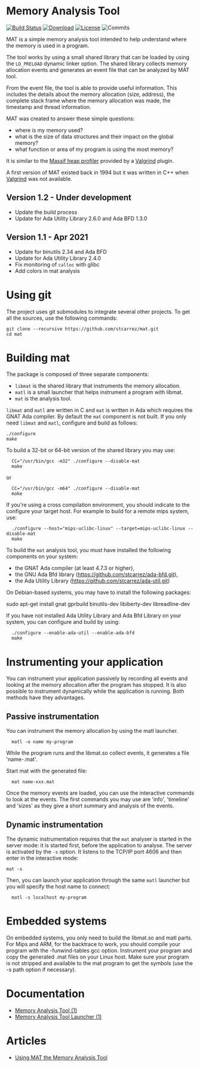 # Memory Analysis Tool

[![Build Status](https://img.shields.io/endpoint?url=https://porion.vacs.fr/porion/api/v1/projects/mat/badges/build.json)](https://porion.vacs.fr/porion/projects/view/mat/summary)
[![Download](https://img.shields.io/badge/download-1.0.0-brightgreen.svg)](http://download.vacs.fr/mat/mat-1.0.0.tar.gz)
[![License](http://img.shields.io/badge/license-APACHE2-blue.svg)](LICENSE)
![Commits](https://img.shields.io/github/commits-since/stcarrez/mat/1.0.0.svg)

MAT is a simple memory analysis tool intended to help
understand where the memory is used in a program.

The tool works by using a small shared library that
can be loaded by using the `LD_PRELOAD` dynamic linker option.
The shared library collects memory allocation events and
generates an event file that can be analyzed by MAT tool.

From the event file, the tool is able to provide useful
information.  This includes the details about the memory
allocation (size, address), the complete stack frame where the
memory allocation was made, the timestamp and thread information.

MAT was created to answer these simple questions:

* where is my memory used?
* what is the size of data structures and their impact on the global memory?
* what function or area of my program is using the most memory?

It is similar to the [Massif heap profiler](https://valgrind.org/docs/manual/ms-manual.html)
provided by a [Valgrind](https://valgrind.org/) plugin.

A first version of MAT existed back in 1994 but it was written in C++ when
[Valgrind](https://valgrind.org/) was not available.

## Version 1.2     - Under development

- Update the build process
- Update for Ada Utility Library 2.6.0 and Ada BFD 1.3.0

## Version 1.1     - Apr 2021

- Update for binutils 2.34 and Ada BFD
- Update for Ada Utility Library 2.4.0
- Fix monitoring of `calloc` with glibc
- Add colors in mat analysis

# Using git

The project uses git submodules to integrate several other
projects.  To get all the sources, use the following commands:
```
git clone --recursive https://github.com/stcarrez/mat.git
cd mat
```

# Building mat

The package is composed of three separate components:

- `libmat` is the shared library that instruments the memory allocation.
- `matl` is a small launcher that helps instrument a program with libmat.
- `mat` is the analysis tool.

`libmat` and `matl` are written in C and `mat` is written in Ada which requires
the GNAT Ada compiler.  By default the `mat` component is not built.
If you only need `libmat` and `matl`, configure and build as follows:

```
./configure
make
```

To build a 32-bit or 64-bit version of the shared library you may use:

```
  CC="/usr/bin/gcc -m32" ./configure --disable-mat
  make
```
or

```
  CC="/usr/bin/gcc -m64" ./configure --disable-mat
  make
```

If you're using a cross compilation environment, you should
indicate to the configure your target host.  For example to
build for a remote mips system, use:

```
  ./configure --host="mips-uclibc-linux" --target=mips-uclibc-linux --disable-mat
  make
```

To build the `mat` analysis tool, you must have installed the following
components on your system:

- the GNAT Ada compiler (at least 4.7.3 or higher),
- the GNU Ada Bfd library (https://github.com/stcarrez/ada-bfd.git),
- the Ada Utility Library (https://github.com/stcarrez/ada-util.git)

On Debian-based systems, you may have to install the following packages:

  sudo apt-get install gnat gprbuild binutils-dev libiberty-dev libreadline-dev

If you have not installed Ada Utility Library and Ada Bfd Library on your
system, you can configure and build by using:

```
  ./configure --enable-ada-util --enable-ada-bfd
  make
```

# Instrumenting your application

You can instrument your application passively by recording all events and looking
at the memory allocation after the program has stopped.  It is also possible to
instrument dynamically while the application is running.  Both methods have
they advantages.

## Passive instrumentation

You can instrument the memory allocation by using the matl launcher.

```
  matl -o name my-program
```

While the program runs and the libmat.so collect events,
it generates a file 'name-<pid>.mat'.

Start mat with the generated file:

```
  mat name-xxx.mat
```

Once the memory events are loaded, you can use the interactive
commands to look at the events.  The first commands you may use
are 'info', 'timeline' and 'sizes' as they give a short summary
and analysis of the events.


## Dynamic instrumentation

The dynamic instrumentation requires that the `mat` analyser is started in
the server mode: it is started first, before the application to analyse.
The server is activated by the `-s` option.  It listens to the TCP/IP port 4606
and then enter in the interactive mode:

```
mat -s
```

Then, you can launch your application through the same `matl` launcher
but you will specify the host name to connect:

```
  matl -s localhost my-program
```


# Embedded systems

On embedded systems, you only need to build the libmat.so and matl parts.
For Mips and ARM, for the backtrace to work, you should compile your program
with the -funwind-tables gcc option.  Instrument your program and copy
the generated .mat files on your Linux host.  Make sure your program is
not stripped and available to the mat program to get the symbols
(use the -s path option if necessary).

# Documentation

* [Memory Analysis Tool (1)](https://github.com/stcarrez/mat/blob/master/docs/mat.md)
* [Memory Analysis Tool Launcher (1)](https://github.com/stcarrez/mat/blob/master/docs/matl.md)

# Articles

* [Using MAT the Memory Analysis Tool](https://blog.vacs.fr/vacs/blogs/post.html?post=2015/05/15/Using-MAT-the-Memory-Analysis-Tool)

